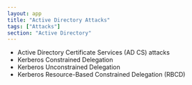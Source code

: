```yaml
---
layout: app
title: "Active Directory Attacks"
tags: ["Attacks"]
section: "Active Directory"
---
```



* Active Directory Certificate Services (AD CS) attacks
* Kerberos Constrained Delegation
* Kerberos Unconstrained Delegation
* Kerberos Resource-Based Constrained Delegation (RBCD)
